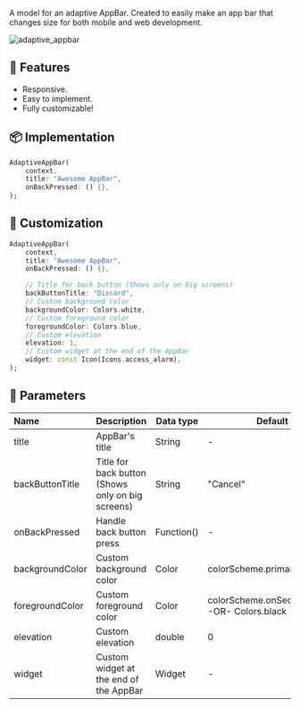 A model for an adaptive AppBar. Created to easily make an app bar that changes size for both mobile and web development.

![adaptive_appbar](https://github.com/ziadhassan7/adaptive_appbar/assets/31738365/a826fec0-c350-4dd7-8598-0a75edb696ae)

## 🎯 Features

* Responsive.
* Easy to implement.
* Fully customizable!

## 📦 Implementation

```dart
AdaptiveAppBar(
    context,
    title: "Awesome AppBar",
    onBackPressed: () {},
);
```

## 🎨 Customization

```dart
AdaptiveAppBar(
    context,
    title: "Awesome AppBar",
    onBackPressed: () {},

    // Title for back button (Shows only on big screens)
    backButtonTitle: "Discard",
    // Custom background color
    backgroundColor: Colors.white,
    // Custom foreground color
    foregroundColor: Colors.blue,
    // Custom elevation
    elevation: 1,
    // Custom widget at the end of the AppBar
    widget: const Icon(Icons.access_alarm),
);
```


## 🧱 Parameters

| Name | Description | Data type | Default value | 
|:------------|-----------------------------------------|----------|-----------|
| title | AppBar's title | String | - | 
| backButtonTitle | Title for back button (Shows only on big screens) | String | "Cancel" | 
| onBackPressed | Handle back button press | Function() | - | 
| backgroundColor | Custom background color | Color | colorScheme.primaryContainer | 
| foregroundColor | Custom foreground color | Color | colorScheme.onSecondaryContainer -OR- Colors.black | 
| elevation | Custom elevation | double | 0 | 
| widget | Custom widget at the end of the AppBar | Widget | - |
